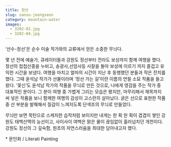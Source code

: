 ```yaml
---
title: 정선
slug: sansu-jeongseon
category: mountain-water
images:
  - 3202-02.jpg
  - 3202-04.jpg
---
```


‘산수-정선’은 순수 미술 작가와의 교류에서 얻은 소중한 무늬다.

몇 년 전에 예술가, 큐레이터들과 강원도 정선부터 전라도 보성까지 함께 여행을 했다.  정선의 첩첩산중을 누비고, 송광사,선암사등 사찰을 돌아 보성에 이르기 까지  즐겁고 유익한 시간을 보냈다. 여행을 마치고 얼마의 시간이 지난 후 동행했던 분들과 작은 잔치를 했다. 그때 윤석남 작가가 선물이라며 ‘정선 가는 길’이란 이름의 연필 소묘 작품을 들고 왔다. ‘꽃신’도 윤석남 작가의 작품을 무늬로 만든 것으로, 나에게 영감을 주는 작가 중 대표적인 분이다. 그 분이 여행 중 가볍게 그리는 모습은 봤지만, 마무리해서 제목까지 써 넣은 작품을 보니 함께한 여행의 감성이 고스란히 살아났다. 굵은 선으로 표현한 작품 중 산 부분을 발췌해서 질감이 느껴지도록 단색조의 무늬로 만들었다.

무늬만 보면 목탄으로 스케치한 습작처럼 보이지만 내게는 한 획 한 획이 겹겹이 쌓인 강원도 태백산맥의 능선이고, 사이사이 여백은 맑은 물이 끊임없이 흘러넘치던 개천이다. 강원도 정선의 그 깊숙함, 원초의 자연스러움을 최대한 담아내고자 했다.

&#x2A; 문인화 / Literati Painting
